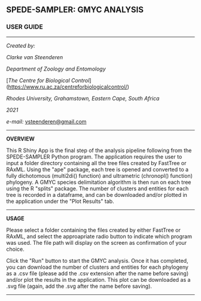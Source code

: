 ## **SPEDE-SAMPLER: GMYC ANALYSIS** 

### **USER GUIDE**

---

*Created by:*

*Clarke van Steenderen*

*Department of Zoology and Entomology*

[*The Centre for Biological Control*] (https://www.ru.ac.za/centreforbiologicalcontrol/)

*Rhodes University, Grahamstown, Eastern Cape, South Africa*

*2021*

*e-mail:* vsteenderen@gmail.com

---

**OVERVIEW**

This R Shiny App is the final step of the analysis pipeline following from the SPEDE-SAMPLER Python program. The application requires the user to input a folder directory containing all the tree files created by FastTree or RAxML.
Using the "ape" package, each tree is opened and converted to a fully dichotomous (multi2di() function) and ultrametric (chronopl() function) phylogeny.
A GMYC species delimitation algorithm is then run on each tree using the R "splits" package. The number of clusters and entities for each tree is recorded in a dataframe, and can be downloaded and/or plotted in the application under the "Plot Results" tab.

---

**USAGE**

Please select a folder containing the files created by either FastTree or RAxML, and select the approapriate radio button to indicate which program was used.
The file path will display on the screen as confirmation of your choice.

Click the "Run" button to start the GMYC analysis. Once it has completed, you can download the number of clusters and entities for each phylogeny as a .csv file (please add the .csv extension after the name before saving) and/or plot the results in the application.
This plot can be downloaded as a .svg file (again, add the .svg after the name before saving). 

---

